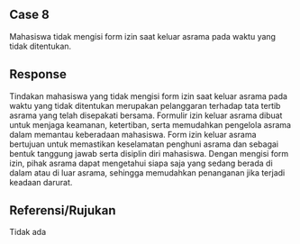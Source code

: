 ## Case 8
Mahasiswa tidak mengisi form izin saat keluar asrama pada waktu yang tidak ditentukan.

## Response
Tindakan mahasiswa yang tidak mengisi form izin saat keluar asrama pada waktu yang tidak ditentukan merupakan pelanggaran terhadap tata tertib asrama yang telah disepakati bersama. Formulir izin keluar asrama dibuat untuk menjaga keamanan, ketertiban, serta memudahkan pengelola asrama dalam memantau keberadaan mahasiswa. Form izin keluar asrama bertujuan untuk memastikan keselamatan penghuni asrama dan sebagai bentuk tanggung jawab serta disiplin diri mahasiswa. Dengan mengisi form izin, pihak asrama dapat mengetahui siapa saja yang sedang berada di dalam atau di luar asrama, sehingga memudahkan penanganan jika terjadi keadaan darurat. 

## Referensi/Rujukan
Tidak ada